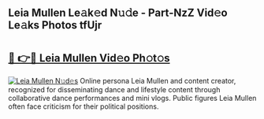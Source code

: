 ## Leia Mullen Le𝚊k𝚎d N𝚞𝚍e - Part-NzZ Vid𝚎o Le𝚊ks Photos tfUjr

# <h2><a href="http://fbb9k5b.evod.top/?m=Leia+Mullen">🔗 👉🔴 Leia Mullen Vid𝚎o Ph𝚘t𝚘s</a></h2>

[![Leia Mullen N𝚞d𝚎s](https://i.imgur.com/8V9OHl7.gif)](http://fbb9k5b.evod.top/?m=Leia+Mullen)
Online persona Leia Mullen and content creator, recognized for disseminating dance and lifestyle content through collaborative dance performances and mini vlogs. Public figures Leia Mullen often face criticism for their political positions. 
